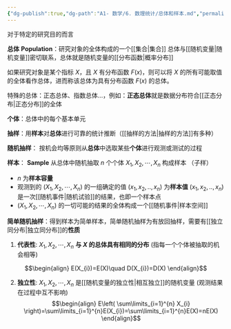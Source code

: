 ```yaml
---
{"dg-publish":true,"dg-path":"A1- 数学/6. 数理统计/总体和样本.md","permalink":"/A1- 数学/6. 数理统计/总体和样本/","dgPassFrontmatter":true,"noteIcon":"","created":"2024-05-21T15:20:28.234+08:00","updated":"2025-06-30T22:44:49.205+08:00"}
---
```


对于特定的研究目的而言

**总体** **Population**：研究对象的全体构成的一个[[集合\|集合]]
总体与[[随机变量\|随机变量]]密切联系，总体就是随机变量的[[分布函数\|概率分布]]

如果研究对象是某个指标 $X$，且 $X$ 有分布函数 $F(x)$，则可以将 $X$ 的所有可能取值的全体看作总体，进而称该总体为具有分布函数 $F(x)$ 的总体。

特殊的总体：正态总体、指数总体...，例如：**正态总体**就是数据分布符合[[正态分布\|正态分布]]的全体

**个体**：总体中的每个基本单元

**抽样**：用**样本**对**总体**进行可靠的统计推断（[[抽样的方法\|抽样的方法]]有多种）

**随机抽样**： 按机会均等原则从**总体**中选取某些**个体**进行观测或测试的过程

**样本**： **Sample**
从总体中随机抽取 $n$ 个个体 $X_{1},X_{2},\cdots,X_{n}$ 构成样本 （子样）
- $n$ 为**样本容量** 
- 观测到的 $(X_{1},X_{2},\cdots,X_{n})$ 的一组确定的值 $(x_{1},x_{2},..,x_{n})$ 为**样本值**
	$(x_{1},x_{2},..,x_{n})$ 是一次[[随机事件\|随机试验]]的结果，也即一个样本点
-  $(X_{1},X_{2},\cdots,X_{n})$ 的一切可能的结果的全体构成一个[[随机事件\|样本空间]]


**简单随机抽样**：得到样本为简单样本，简单随机抽样为有放回抽样，需要有[[独立同分布\|独立同分布]]的**性质**
1. **代表性**: $X_{1},X_{2},\cdots,X_{n}$ **与 $X$ 的总体具有相同的分布**   (指每一个个体被抽取的机会相等)    

$$\begin{align}
E(X_{i})=E(X)\quad D(X_{i})=D(X)
\end{align}$$

2. **独立性**: $X_{1},X_{2},\cdots,X_{n}$ 是[[随机变量的独立性\|相互独立]]的随机变量  (观测结果在过程中互不影响)
$$\begin{align}
E\left( \sum\limits_{i=1}^{n}  X_{i} \right)=\sum\limits_{i=1}^{n}E(X_{i})=\sum\limits_{i=1}^{n}E(X)=nE(X)
\end{align}$$

